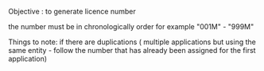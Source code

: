 Objective : to generate licence number

the number must be in chronologically order for example "001M" - "999M"

Things to note:
if there are duplications ( multiple applications but using the same entity - follow the number that has already been assigned for the first application)
